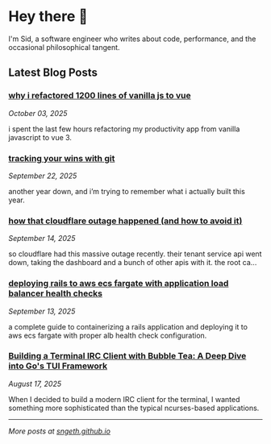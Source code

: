 # Hey there 👋

I'm Sid, a software engineer who writes about code, performance, and the occasional philosophical tangent.

## Latest Blog Posts

### [why i refactored 1200 lines of vanilla js to vue](https://sngeth.github.io/vue/javascript/refactoring/2025/10/03/refactoring-vanilla-js-to-vue/)
*October 03, 2025*

i spent the last few hours refactoring my productivity app from vanilla javascript to vue 3.

### [tracking your wins with git](https://sngeth.github.io/git/2025/09/22/tracking-your-wins-with-git/)
*September 22, 2025*

another year down, and i’m trying to remember what i actually built this year.

### [how that cloudflare outage happened (and how to avoid it)](https://sngeth.github.io/react/debugging/2025/09/14/cloudflare-useeffect-outage/)
*September 14, 2025*

so cloudflare had this massive outage recently. their tenant service api went down, taking the dashboard and a bunch of other apis with it. the root ca...

### [deploying rails to aws ecs fargate with application load balancer health checks](https://sngeth.github.io/rails/aws/devops/2025/09/13/deploying-rails-to-aws-ecs-fargate/)
*September 13, 2025*

a complete guide to containerizing a rails application and deploying it to aws ecs fargate with proper alb health check configuration.

### [Building a Terminal IRC Client with Bubble Tea: A Deep Dive into Go's TUI Framework](https://sngeth.github.io/go/terminal/ui/bubble-tea/2025/08/17/building-terminal-ui-with-bubble-tea/)
*August 17, 2025*

When I decided to build a modern IRC client for the terminal, I wanted something more sophisticated than the typical ncurses-based applications.


---

*More posts at [sngeth.github.io](https://sngeth.github.io)*

